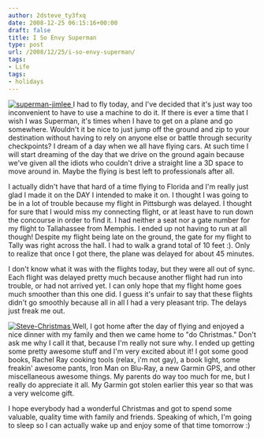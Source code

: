 ```yaml
---
author: 2dsteve_ty3fxq
date: 2008-12-25 06:15:16+00:00
draft: false
title: I So Envy Superman
type: post
url: /2008/12/25/i-so-envy-superman/
tags:
- Life
tags:
- holidays
---
```


[![superman-jimlee](http://www.bitsandbinary.com/wp-content/uploads/2008/12/superman-jimlee-150x150.jpg)
](http://www.bitsandbinary.com/wp-content/uploads/2008/12/superman-jimlee.jpg")I had to fly today, and I've decided that it's just way too inconvenient to have to use a machine to do it. If there is ever a time that I wish I was Superman, it's times when I have to get on a plane and go somewhere. Wouldn't it be nice to just jump off the ground and zip to your destination without having to rely on anyone else or battle through security checkpoints? I dream of a day when we all have flying cars. At such time I will start dreaming of the day that we drive on the ground again because we've given all the idiots who couldn't drive a straight line a 3D space to move around in. Maybe the flying is best left to professionals after all.

I actually didn't have that hard of a time flying to Florida and I'm really just glad I made it on the DAY I intended to make it on. I thought I was going to be in a lot of trouble because my flight in Pittsburgh was delayed. I thought for sure that I would miss my connecting flight, or at least have to run down the concourse in order to find it. I had neither a seat nor a gate number for my flight to Tallahassee from Memphis. I ended up not having to run at all though! Despite my flight being late on the ground, the gate for my flight to Tally was right across the hall. I had to walk a grand total of 10 feet :). Only to realize that once I got there, the plane was delayed for about 45 minutes.

I don't know what it was with the flights today, but they were all out of sync. Each flight was delayed pretty much because another flight had run into trouble, or had not arrived yet. I can only hope that my flight home goes much smoother than this one did. I guess it's unfair to say that these flights didn't go smoothly because all in all I had a very pleasant trip. The delays just freak me out.

[![Steve-Christmas](http://www.bitsandbinary.com/wp-content/uploads/2008/12/dsc01200-150x150.jpg)
](http://www.bitsandbinary.com/wp-content/uploads/2008/12/dsc01200.jpg)Well, I got home after the day of flying and enjoyed a nice dinner with my family and then we came home to "do Christmas." Don't ask me why I call it that, because I'm really not sure why. I ended up getting some pretty awesome stuff and I'm very excited about it! I got some good books, Rachel Ray cooking tools (relax, i'm not gay), a book light, some freakin' awesome pants, Iron Man on Blu-Ray, a new Garmin GPS, and other miscellaneous awesome things. My parents do way too much for me, but I really do appreciate it all. My Garmin got stolen earlier this year so that was a very welcome gift.

I hope everybody had a wonderful Christmas and got to spend some valuable, quality time with family and friends. Speaking of which, I'm going to sleep so I can actually wake up and enjoy some of that time tomorrow :)
